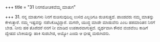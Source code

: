 +++
title = "31 ನಿನಗರೋಚಕವೆಮ್ಮ ಮಾತುಗ"

+++
31. ನನ್ನ ಮಾತುಗಳು ನಿನಗೆ ರುಚಿಸುವುದಿಲ್ಲ ಉಳಿದ ಎಲ್ಲರಿಗೂ ರುಚಿಸುತ್ತದೆ. ಪಾಂಡವರು ನಮ್ಮ ಮಾತನ್ನು ಕೇಳುತ್ತಾರೆ.  ನಮ್ಮ ಇಷ್ಟವನ್ನು ನಡೆಸಿಕೊಟ್ಟಿದ್ದಾರೆ. ಮಗನೇ, ಯುದ್ಧ ಮಾಡೇ ಮಾಡುವೆನು ಎಂಬ ಹಠಮಾರಿತನ ನಿನಗೆ ಬೇಡ. ನೀನು ಹಠ ತೊರೆದರೆ ನನಗೆ ನೀ ಮಾಡಿದ ಉಪಕಾರವಾಗುತ್ತದೆ. ವ್ಯರ್ಥವಾಗಿ ಕೌರವ ವಂಶವೆಂಬ ಕಾಡಿಗೆ ದ್ವೇಷದ ಬೆಂಕಿಯನ್ನು ಹಾಕಿ ಸುಡಬೇಡ, ಅಯ್ಯೋ ಎಂದು ಆ ಭೀಷ್ಮ ಮರುಗಿದನು.